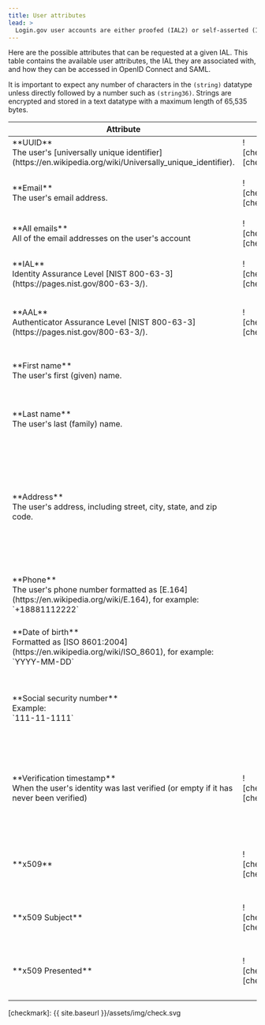 ```yaml
---
title: User attributes
lead: >
  Login.gov user accounts are either proofed (IAL2) or self-asserted (IAL1), corresponding to <a href="http://nvlpubs.nist.gov/nistpubs/SpecialPublications/NIST.SP.800-63-3.pdf">NIST 800-63-3</a> Identity Assurance Level (IAL).
---
```


Here are the possible attributes that can be requested at a given IAL. This table contains the available user attributes, the IAL they are associated with, and how they can be accessed in OpenID Connect and SAML.

It is important to expect any number of characters in the `(string)` datatype unless directly followed by a number such as `(string36)`. Strings are encrypted and stored in a text datatype with a maximum length of 65,535 bytes.

<table>
  <thead>
    <th>Attribute</th>
    <th>IAL1</th>
    <th>IAL2</th>
    <th>OpenID Connect</th>
    <th>SAML</th>
  </thead>
  <tbody>
    <tr>
<td markdown="1">
**UUID**<br /> The user's [universally unique identifier](https://en.wikipedia.org/wiki/Universally_unique_identifier).
</td>
<td markdown="1">
![checkmark][checkmark]
</td>
<td markdown="1">
![checkmark][checkmark]
</td>
<td markdown="1">
`sub` (string36)
</td>
<td markdown="1">
`uuid` (string36)
</td>
    </tr>
    <tr>
<td markdown="1">
**Email**<br />The user's email address.
</td>
<td markdown="1">
![checkmark][checkmark]
</td>
<td markdown="1">
![checkmark][checkmark]
</td>
<td markdown="1">
`email` (string)

Requires the `email` scope.
</td>
<td markdown="1">
`email` (string)
</td>
    </tr>
    <tr>
<td markdown="1">
**All emails**<br />All of the email addresses on the user's account
</td>
<td markdown="1">
![checkmark][checkmark]
</td>
<td markdown="1">
![checkmark][checkmark]
</td>
<td markdown="1">
`all_emails` (array of strings)
</td>
<td markdown="1">
`all_emails` (array of strings)
</td>
    </tr>
    <tr>
<td markdown="1">
**IAL**<br />Identity Assurance Level [NIST 800-63-3](https://pages.nist.gov/800-63-3/).
</td>
<td markdown="1">
![checkmark][checkmark]
</td>
<td markdown="1">
![checkmark][checkmark]
</td>
<td markdown="1">
`ial` (url, urn)

See [OpenID Connect IAL values](https://developers.login.gov/oidc/#ial-values)
</td>
<td markdown="1">
`ial` (url, urn)

See [SAML IAL values](https://developers.login.gov/saml/#identity-assurance-level-ial)
</td>
    </tr>
    <tr>
<td markdown="1">
**AAL**<br />Authenticator Assurance Level [NIST 800-63-3](https://pages.nist.gov/800-63-3/).
</td>
<td markdown="1">
![checkmark][checkmark]
</td>
<td markdown="1">
![checkmark][checkmark]
</td>
<td markdown="1">
`aal` (url, urn)

See [OpenID Connect AAL values](https://developers.login.gov/oidc/#aal-values)
</td>
<td markdown="1">
`aal` (url, urn)

See [SAML AAL values](https://developers.login.gov/saml/#authentication-assurance-level-aal)
</td>
    </tr>
    <tr>
<td markdown="1">
**First name**<br />The user's first (given) name.
</td>
<td></td>
<td markdown="1">
![checkmark][checkmark]
</td>
<td markdown="1">
`given_name` (string)

Requires `profile` or `profile:name` scopes.
</td>
<td markdown="1">
`first_name` (string)
</td>
    </tr>
    <tr>
<td markdown="1">
**Last name**<br />The user's last (family) name.
</td>
<td></td>
<td markdown="1">
![checkmark][checkmark]
</td>
<td markdown="1">
`family_name` (string)

Requires `profile` or `profile:name` scopes.
</td>
<td markdown="1">
`last_name` (string)
</td>
    </tr>
    <tr>
<td markdown="1">
**Address**<br />The user's address, including street, city, state, and zip code.
</td>
<td></td>
<td markdown="1">
![checkmark][checkmark]
</td>
<td markdown="1" class="text-no-wrap">
`address` (object)

The [address claim](https://openid.net/specs/openid-connect-core-1_0.html#AddressClaim), containing: <br />
`street_address` (string) <br />
`locality` (city, string) <br />
`region` (state, string) <br />
`postal_code` (zip code, string5)
<br /><br />
Requires the `address` scope.
</td>
<td markdown="1">
`address1` (string) <br />
`address2` (string) <br />
`city` (string) <br />
`state` (string) <br />
`zipcode` (string5)
</td>
    </tr>
    <tr>
<td markdown="1">
**Phone**<br />The user's phone number formatted as [E.164](https://en.wikipedia.org/wiki/E.164), for example: `+18881112222`
</td>
<td></td>
<td markdown="1">
![checkmark][checkmark]
</td>
<td markdown="1">
`phone` (string, null)

Requires the `phone` scope.
</td>
<td markdown="1">
`phone` (string, null)
</td>
    </tr>
    <tr>
<td markdown="1">
**Date of birth**<br />Formatted as [ISO 8601:2004](https://en.wikipedia.org/wiki/ISO_8601), for example: `YYYY-MM-DD`
</td>
<td></td>
<td markdown="1">
![checkmark][checkmark]
</td>
<td markdown="1">
`birthdate` (string10)

Requires `profile` or `profile:birthdate` scopes.
</td>
<td markdown="1">
`dob` (string10)
</td>
    </tr>
    <tr>
<td markdown="1">
**Social security number**<br />
Example:<br />`111-11-1111`
</td>
<td></td>
<td markdown="1">
![checkmark][checkmark]
</td>
<td markdown="1">
`social_security_number` (string11)

Requires the `social_security_number` scope.
</td>
<td markdown="1">
`ssn` (string11)
</td>
    </tr>
    <tr>
<td markdown="1">
**Verification timestamp** <br />
When the user's identity was last verified (or empty if it has never been verified)
</td>
<td markdown="1">
![checkmark][checkmark]
</td>
<td markdown="1">
![checkmark][checkmark]
</td>
<td markdown="1">
`verified_at` (number, null)

Seconds since the Unix Epoc

Requires the `profile:verified_at` scope.
</td>
<td markdown="1">
`verified_at` (string, ISO8601 format)
</td>
    </tr>
    <tr>
<td markdown="1">
**x509** <br />
</td>
<td markdown="1">
![checkmark][checkmark]
</td>
<td markdown="1">
![checkmark][checkmark]
</td>
<td markdown="1">
`x509_subject` (string)
`x509_presented` (string)

Requires the `x509` scope
</td>
<td markdown="1">
n/a
</td>
    </tr>
    <tr>
<td markdown="1">
**x509 Subject** <br />
</td>
<td markdown="1">
![checkmark][checkmark]
</td>
<td markdown="1">
![checkmark][checkmark]
</td>
<td markdown="1">
`x509_subject` (string)

Requires the `x509:subject` scope
</td>
<td markdown="1">
`x509_subject`
</td>
    </tr>
    <tr>
<td markdown="1">
**x509 Presented** <br />
</td>
<td markdown="1">
![checkmark][checkmark]
</td>
<td markdown="1">
![checkmark][checkmark]
</td>
<td markdown="1">
`x509_presented` (string)

Requires the `x509_presented` scope.
</td>
<td markdown="1">
`x509_presented`
</td>
    </tr>
  </tbody>
</table>

[checkmark]: {{ site.baseurl }}/assets/img/check.svg
